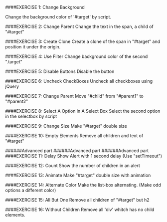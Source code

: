 ####EXERCISE 1: Change Background

Change the background color of '#target' by script.

####EXERCISE 2: Change Parent
Change the text in the span, a child of "#target"

####EXERCISE 3: Create Clone
Create a clone of the span in "#target" and position it under the origin.

####EXERCISE 4: Use Filter
Change background color of the second ".target"

####EXERCISE 5: Disable Buttons
Disable the button

####EXERCISE 6: Uncheck CheckBoxes
Uncheck all checkboxes using jQuery

####EXERCISE 7: Change Parent
Move "#child" from "#parent1" to "#parent2"

####EXERCISE 8: Select A Option in A Select Box
Select the second option in the selectbox by script

####EXERCISE 9: Change Size
Make "#target" double size

####EXERCISE 10: Empty Elements
Remove all children and text of "#target"

######Advanced part
######Advanced part
######Advanced part
####EXERCISE 11: Delay
Show Alert with 1 second delay (Use "setTimeout")

####EXERCISE 12: Count
Show the number of children in an alert

####EXERCISE 13: Animate
Make "#target" double size with animation

####EXERCISE 14: Alternate Color
Make the list-box alternating. (Make odd options a different color)

####EXERCISE 15: All But One
Remove all children of "#target" but h2

####EXERCISE 16: Without Children
Remove all 'div' whitch has no child elements.
